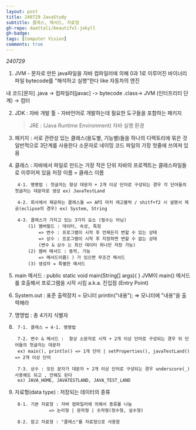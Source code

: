 ```yaml
---
layout: post
title: 240729 JavaStudy
subtitle: 클래스, 메서드, 자료형
gh-repo: daattali/beautiful-jekyll
gh-badge: 
tags: [Computer Vision]
comments: true
---
```


_240729_  

1. JVM - 문자로 만든 java파일을 자바 컴파일러에 의해 0과 1로 이루어진 
바이너리 파일 bytecode를 "해석하고 실행"한다
like 자동차의 엔진

내 코드[문자] .java -> 컴파일러[javac] -> bytecode .class-> JVM (인터프리터 단계) -> 컴터

2. JDK : 자바 개발 툴 - 자바언어로 개발하는데 필요한 도구들을 포함하는 패키지
	>JRE : (Java Runtime Environment) 자바 실행 환경 

3. 패키지 : 	서로 관련성 있는 클래스(용도별, 기능별)들을 하나의 디렉토리에 묶은 것
		일반적으로 3단계를 사용한다
		소문자로 네이밍
		코드 파일의 가장 첫줄에 쓰여져 있음

4. 클래스 : 	자바에서 파일로 만드는 가장 작은 단위
		자바의 프로젝트는 클래스파일들로 이루어져 있음
		저장 이름 = 클래스 이름

		4-1. 명명법 : 첫글자는 항상 대문자 + 2개 이상 단어로 구성되는 경우 각 단어들의 첫글자는 대문자로 생성 ex) JavaTestLand

		4-2. 회사에서 제공하는 클래스들 => API 마치 레고블럭 / shitf+f2 시 설명서 제공(eclipse의 경우) ex) System, String

		4-3. 클래스가 가지고 있는 3가지 요소 (필수는 아님)
			(1) 멤버필드 : 데이터, 속성, 특징 
				=> 변수 : 프로그램이 시작 후 언제든지 변할 수 있는 상태
				=> 상수 : 프로그램이 시작 후 지정하면 변할 수 없는 상태
				(변수 & 상수 는 최신 데이터 하나만 저장 가능)
			(2) 맴버 메서드 : 동작, 기능
				=> 메서드이름( ) 가 있으면 무조건 메서드
			(3) 생성자 = 특별한 메서드

5. main 메서드 : 	public static void main(String[] args){   }
			JVM이 main() 메서드를 호출해서 프로그램을 시작 시킴
			a.k.a. 진입점 (Entry Point)

6. System.out : 	표준 출력장치 = 모니터
			println("내용"); => 모니터에 "내용"을 출력해라

7. 명명법	: 총 4가지 식별자
8. 
		7-1. 클래스 = 4-1. 명명법

		7-2. 변수 & 메서드 :  항상 소문자로 시작 + 2개 이상 단어로 구성되는 경우 뒤 단어들의 첫글자는 대문자 
		ex) main(), println() => 1개 단어 | setProperties(), javaTestLand() => 2개 이상 단어
	
		7-3. 상수 : 모든 문자가 대문자 + 2개 이상 단어로 구성되는 경우 underscore(_) 사용해도 되고 , 안해도 된다
		ex) JAVA_HOME, JAVATESTLAND, JAVA_TEST_LAND

9. 자료형(data type) : 저장되는 데이터의 종류

		8-1. 기본 자료형 : 자바 컴파일러에 의해서 종류를 나눔
					=> 논리형 | 문자형 | 숫자형(정수형, 실수형)

		8-2. 참고 자료형 : "클래스"를 자료형으로 사용함










